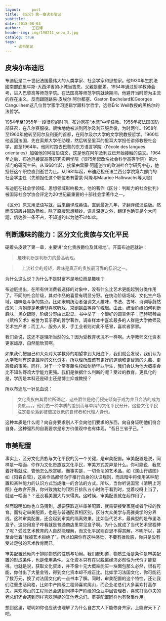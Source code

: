```yaml
--- 
layout:     post 
title: 《区分》第一章读书笔记
subtitle:  
date: 2018-08-03
author:     王钰博 
header-img: img/190211_snow_3.jpg
catalog: true
tags:
    - 读书笔记
--- 
```


## 皮埃尔布迪厄
布迪厄是二十世纪法国最伟大的人类学家、社会学家和思想家。他1930年生於法國南部庇里牛斯-大西洋省的小城当吉恩，父親是郵差。1954年通过哲学教师会考，进入巴黎高等师范学院。在法国高等师范学院就读期间，他避开当时蔚为主流的存在主义，反而跟随路易·皮埃尔·阿尔都塞、Gaston Bachelard和Georges Canguilhem这几位哲学家学习逻辑学跟科学哲学，选修Éric Weil教授的黑格尔的法哲学。

1954年至1955年一段很短的时间，布迪厄在“木蓝”中学任教。1955年被法国国防部征召，在凡尔赛服役。很快地他被派到阿尔及利亚服兵役，为时两年。1958年至1960年他转至阿尔及利亚的首都，在阿尔及尔大学的文学院教授哲学。1960年他返回法国，先在索邦大学任助理，然后转至里耳的里耳大学担任讲师教授社会学，直至1964年。他同时跑去巴黎的东方语言学院（l'école des langues orientales）加强他的阿拉伯语文，这是他在阿尔及利亚已开始接触的语文。1964年之后，布迪厄接掌高等研究实用学院（1975年起改名社会科学高等学院）第六部门的研究主任。从1968年起，接掌由雷蒙·阿隆创立的欧洲社会学研究中心，他担任这个职位直到逝世为止。从1981年起，布迪厄担任法兰西公学院第六部门的社会学主任（先前担任这个职位者有雷蒙·阿隆与Maurice Halbwachs等大咖）

布迪厄在社会学领域、思想领域影响极大，他的著作《区分：判断力的社会批判》被国际社会学协会评定为20世纪最重要的十部社会学著作之一。


《区分》原文用法语写就，后来翻译成英语。直到最近几年，才翻译成汉语版。然而汉语版并固敢恭维。除了原版思想精妙、语言深邃之外，翻译也确实是个大问题，信达雅一条不占，不知道的以为他不过如此。

## 判断趣味的能力：区分文化贵族与文化平民
硬着头皮读了第一章，主要讲“文化贵族爵位及其领地”。开篇布迪厄就讲：
> 趣味判断是判断力的最高表现。

>　上流社会的规矩，趣味是真正的贵族最可靠的标识之一。

为什么这么说？为什么不是财富不是地位而是趣味？

布迪厄提出，在所有供消费者选择的对象中，没有什么比艺术更能起到分类作用了。不同的社会阶级，其对作品的喜爱有明显分野。在统治阶级场域、文化生产场域，趣味是斗争的焦点。比如宋朝统治者强调文人趣味，书法、古琴、诗词等蔚然成风；清朝却是老佛爷喜欢听戏，京剧昆曲等异军崛起。由此，统治阶级如何判断趣味，民众跟随，阶级分野由此彰显。书中举了一个很好的调查例子：巴赫钢琴曲《赋格艺术》被誉为音乐家的哲学著作，调查样本中喜欢最多的人群是大学教师及艺术生产者；而工人、服务人员、手工业者则对此不感冒，喜欢者寥寥。

我们会说，这还不是理所当然的么？因为受教育状况不一样啊。大学教师文化资本更家雄厚，自然能欣赏啊。

如果我们把自己和大众对大学教师的期望拿到太阳底下，我们就会发现，我们认为大学教师有这更雄厚的文化资本，所以理所应该有更好的道德和更智慧的头脑、更高级的审美。同样，对于一个常春藤名校如剑桥毕业学生，我们会认为他大概率会比不知名野鸡大学能力更强。我们是依据什么判断的呢？受过的教育。更具化的是，学历是本科还是硕士还是博士抑或教授？

所以布迪厄一针见血说：
> 文化贵族由其爵位所确定，这些爵位是他们预先倾向于成为并且合法的成为贵族。。。。他们由一种本质的差别而与单纯的文化平民分开，这些文化平民注定要沦落到被倍加贬低的自修者和代理人身份。

这种本质是什么呢？向自身要求别人不会向他们要求的东西，向自身证明他们符合自身。这种强烈的自我要求是东方价值观中也有体现，"吾日三省乎己。"

## 审美配置
事实上，区分文化贵族与文化平民的另一个关键，是审美配置。审美配置是说，同样是一幅画，你作为文化贵族或文化平民，审美方式差异是什么。你可能说，我觉着好看就成，管他怎么欣赏呢。而事实是，一切合法的艺术品，如《溪山行旅图》如《阳春白雪》，这些作品都倾向于推行自身的认识规则，而且暗中将使用某种配置和某种能力的认识方式当成唯一的合法的方式。所以，当你听说国宝《清明上河图》在故宫开展，你兴致勃勃的顶烈日排队五小时终于看到时，觉着哎呀上当了，就这一幅画？？还没看美国大片来得爽。这时候，审美配置就在起作用了。

然而聪明如你也立马猜到，想要获取这些审美配置，就需要接受家庭或者学校的教育。而特定审美配置，也是与普通配置相区别，区分大众美学与高雅美学的分界线。这种审美配置，还会起到审美的隔离效果。比如当代艺术，最典型的是布里洛盒子。这些用盒子咋看就是普通商店里常见盒子啊。为什么就成了当代艺术里程碑了呢？受过艺术教育的人自然能理解，而文化平民则百思不得其解，不明所以，甚至会觉着“我被艺术拒绝了”。所以如果你有这种感觉，不要有挫败感，你只是没有受过足够的艺术教育而已。

审美配置还倾向于排除物质的性质与功用。我们都知道，物质生活是条件是审美配置的形成条件，也是使用条件。文化资本只有在以脱离经济必然性为代价才能获得。也就是说，获取文化资本，并不像十元大概率能买一块面包那么必然，很有可能，你付出了大量金钱，得到文化资本却不成正比。比如学习法国文化，你可能花了数万元，换了对法国文化的一点书本了解。同时，审美配置的这个特性，还让我们注重生活风格，比如中产阶级工程师喜欢爬山，而企业老总们大多喜欢打高尔夫。喜欢爬山的工程师还会遇到同样中产阶级的企业中层管理者，喜欢打高尔夫的老总们还会遇到同样喜欢游艇的其他老总们。审美配置同样也有聚集作用。

想到这里，聪明如你也应该也理解了为什么自古文人下能修身齐家，上能安天下了吧。

